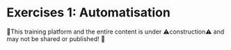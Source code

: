 # Exercises 1: Automatisation

🚧This training platform and the entire content is under ⚠️construction⚠️ and may not be shared or published! 🚧